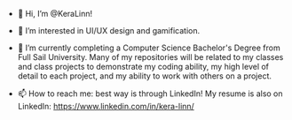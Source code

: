 - 👋 Hi, I’m @KeraLinn!

- 👀 I’m interested in UI/UX design and gamification.

- 🌱 I’m currently completing a Computer Science Bachelor's Degree from Full Sail University. Many of my repositories will be related to my classes and class projects to demonstrate my coding ability, my high level of detail to each project, and my ability to work with others on a project.

- 📫 How to reach me: best way is through LinkedIn! My resume is also on LinkedIn: https://www.linkedin.com/in/kera-linn/

<!---
KeraLinn/KeraLinn is a ✨ special ✨ repository because its `README.md` (this file) appears on your GitHub profile.
You can click the Preview link to take a look at your changes.
--->
